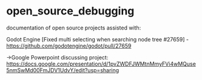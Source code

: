 # open_source_debugging
documentation of open source projects assisted with:

Godot Engine [Fixed multi selecting when searching node tree #27659] - https://github.com/godotengine/godot/pull/27659

  ->Google Powerpoint discussing project: https://docs.google.com/presentation/d/1pvZWDFJWMtnMmyFVi4wMQuse5nmSwMd00FmJDV1UdvY/edit?usp=sharing

